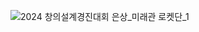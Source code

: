 ![2024 창의설계경진대회 은상_미래관 로켓단_1](https://github.com/gahyunparkk/crosswalk_voice/assets/126551872/98c5250d-01e9-47f2-8715-25e2314f730e)
